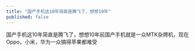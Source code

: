 ```yaml
---
title: "国产手机这10年简直是腾飞了，想想10年"
published: false
---
```

国产手机这10年简直是腾飞了，想想10年前国产手机就是一众MTK杂牌机，现在Oppo，小米，华为一众搞得苹果都难受

